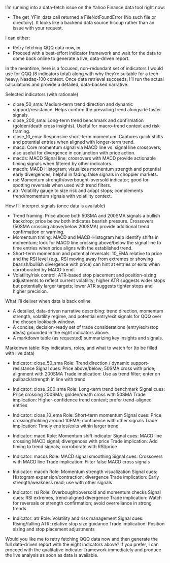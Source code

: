 I’m running into a data-fetch issue on the Yahoo Finance data tool right now:

- The get_YFin_data call returned a FileNotFoundError (No such file or directory). It looks like a backend data source hiccup rather than an issue with your request.

I can either:
- Retry fetching QQQ data now, or
- Proceed with a best-effort indicator framework and wait for the data to come back online to generate a live, data-driven report.

In the meantime, here is a focused, non-redundant set of indicators I would use for QQQ (8 indicators total) along with why they’re suitable for a tech-heavy, Nasdaq-100 context. Once data retrieval succeeds, I’ll run the actual calculations and provide a detailed, data-backed narrative.

Selected indicators (with rationale)
- close_50_sma: Medium-term trend direction and dynamic support/resistance. Helps confirm the prevailing trend alongside faster signals.
- close_200_sma: Long-term trend benchmark and confirmation (golden/death cross insights). Useful for macro-trend context and risk framing.
- close_10_ema: Responsive short-term momentum. Captures quick shifts and potential entries when aligned with longer-term trend.
- macd: Core momentum signal via MACD line vs. signal line crossovers; also useful for divergence in conjunction with price action.
- macds: MACD Signal line; crossovers with MACD provide actionable timing signals when filtered by other indicators.
- macdh: MACD Histogram; visualizes momentum strength and potential early divergences, helpful in fading false signals in choppier markets.
- rsi: Momentum strength/overbought-oversold indicator; good for spotting reversals when used with trend filters.
- atr: Volatility gauge to size risk and adapt stops; complements trend/momentum signals with volatility context.

How I’ll interpret signals (once data is available)
- Trend framing: Price above both 50SMA and 200SMA signals a bullish backdrop; price below both indicates bearish pressure. Crossovers (50SMA crossing above/below 200SMA) provide additional trend confirmation or warning.
- Momentum timing: MACD and MACD-Histogram help identify shifts in momentum; look for MACD line crossing above/below the signal line to time entries when price aligns with the established trend.
- Short-term momentum and potential reversals: 10_EMA relative to price and the RSI level (e.g., RSI moving away from extremes or showing bearish/bullish divergence with price) can hint at entries or exits when corroborated by MACD trend.
- Volatility/risk control: ATR-based stop placement and position-sizing adjustments to reflect current volatility; higher ATR suggests wider stops but potentially larger targets; lower ATR suggests tighter stops and higher precision.

What I’ll deliver when data is back online
- A detailed, data-driven narrative describing: trend direction, momentum strength, volatility regime, and potential entry/exit signals for QQQ over the chosen lookback window.
- A concise, decision-ready set of trade considerations (entry/exit/stop ideas) grounded in the eight indicators above.
- A markdown table (as requested) summarizing key insights and signals.

Markdown table: Key indicators, roles, and what to watch for (to be filled with live data)

- Indicator: close_50_sma
  Role: Trend direction / dynamic support-resistance
  Signal cues: Price above/below; 50SMA cross with price; alignment with 200SMA
  Trade implication: Use as trend filter; enter on pullback/strength in line with trend

- Indicator: close_200_sma
  Role: Long-term trend benchmark
  Signal cues: Price crossing 200SMA; golden/death cross with 50SMA
  Trade implication: Higher-confidence trend context; prefer trend-aligned entries

- Indicator: close_10_ema
  Role: Short-term momentum
  Signal cues: Price crossing/holding around 10EMA; confluence with other signals
  Trade implication: Timely entries/exits within larger trend

- Indicator: macd
  Role: Momentum shift indicator
  Signal cues: MACD line crossing MACD signal; divergences with price
  Trade implication: Add timing to trend signals; corroborate with RSI/price

- Indicator: macds
  Role: MACD signal smoothing
  Signal cues: Crossovers with MACD line
  Trade implication: Filter false MACD cross signals

- Indicator: macdh
  Role: Momentum strength visualization
  Signal cues: Histogram expansion/contraction; divergence
  Trade implication: Early strength/weakness read; use with other signals

- Indicator: rsi
  Role: Overbought/oversold and momentum checks
  Signal cues: RSI extremes, trend-aligned divergence
  Trade implication: Watch for reversals or strength confirmation; avoid overreliance in strong trends

- Indicator: atr
  Role: Volatility and risk management
  Signal cues: Rising/falling ATR; relative stop size guidance
  Trade implication: Position sizing and stop placement adjustments

Would you like me to retry fetching QQQ data now and then generate the full data-driven report with the eight indicators above? If you prefer, I can proceed with the qualitative indicator framework immediately and produce the live analysis as soon as data is available.